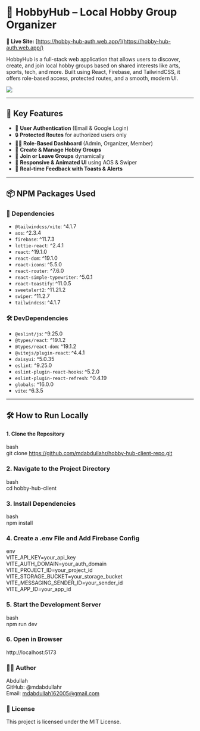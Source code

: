 # 🎯 HobbyHub – Local Hobby Group Organizer

**🔗 Live Site:** [https://hobby-hub-auth.web.app/](https://hobby-hub-auth.web.app/)

HobbyHub is a full-stack web application that allows users to discover, create, and join local hobby groups based on shared interests like arts, sports, tech, and more. Built using React, Firebase, and TailwindCSS, it offers role-based access, protected routes, and a smooth, modern UI.

<img src="https://i.ibb.co.com/hJ9zxmnt/hobby.png"/>

---

## 🚀 Key Features

- 👥 **User Authentication** (Email & Google Login)
- 🔒 **Protected Routes** for authorized users only
- 🧑‍💼 **Role-Based Dashboard** (Admin, Organizer, Member)
- 📝 **Create & Manage Hobby Groups**
- 📂 **Join or Leave Groups** dynamically
- 🎨 **Responsive & Animated UI** using AOS & Swiper
- 💬 **Real-time Feedback with Toasts & Alerts**

---

## 📦 NPM Packages Used

### 🔧 Dependencies

- `@tailwindcss/vite`: ^4.1.7  
- `aos`: ^2.3.4  
- `firebase`: ^11.7.3  
- `lottie-react`: ^2.4.1  
- `react`: ^19.1.0  
- `react-dom`: ^19.1.0  
- `react-icons`: ^5.5.0  
- `react-router`: ^7.6.0  
- `react-simple-typewriter`: ^5.0.1  
- `react-toastify`: ^11.0.5  
- `sweetalert2`: ^11.21.2  
- `swiper`: ^11.2.7  
- `tailwindcss`: ^4.1.7  

### 🛠 DevDependencies

- `@eslint/js`: ^9.25.0  
- `@types/react`: ^19.1.2  
- `@types/react-dom`: ^19.1.2  
- `@vitejs/plugin-react`: ^4.4.1  
- `daisyui`: ^5.0.35  
- `eslint`: ^9.25.0  
- `eslint-plugin-react-hooks`: ^5.2.0  
- `eslint-plugin-react-refresh`: ^0.4.19  
- `globals`: ^16.0.0  
- `vite`: ^6.3.5  

---

## 🛠️ How to Run Locally

#### 1. Clone the Repository
bash <br/>
git clone https://github.com/mdabdullahr/hobby-hub-client-repo.git

### 2. Navigate to the Project Directory
bash <br/>
cd hobby-hub-client

### 3. Install Dependencies
bash <br/>
npm install

### 4. Create a .env File and Add Firebase Config <br/>
env <br/>
VITE_API_KEY=your_api_key <br/>
VITE_AUTH_DOMAIN=your_auth_domain <br/>
VITE_PROJECT_ID=your_project_id <br/>
VITE_STORAGE_BUCKET=your_storage_bucket <br/>
VITE_MESSAGING_SENDER_ID=your_sender_id <br/>
VITE_APP_ID=your_app_id

### 5. Start the Development Server
bash <br/>
npm run dev

### 6. Open in Browser
http://localhost:5173

### 👨‍💻 Author
Abdullah <br/>
GitHub: @mdabdullahr <br/>
Email: mdabdullah162005@gmail.com

### 📜 License
This project is licensed under the MIT License.
